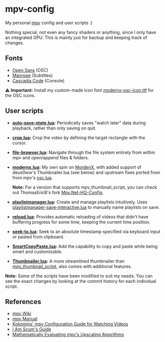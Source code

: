 # mpv-config

My personal [mpv](https://github.com/mpv-player/mpv) config and user scripts :)

Nothing special, not even any fancy shaders or anything, since I only have an
integrated GPU. This is mainly just for backup and keeping track of changes.

## Fonts

- [Open Sans](https://fonts.google.com/specimen/Open+Sans) (OSC)
- [Manrope](https://github.com/sharanda/manrope) (Subtitles)
- [Cascadia Code](https://github.com/microsoft/cascadia-code) (Console)

⚠️ **Important:**
Install my custom-made icon font [modernx-osc-icon.ttf](https://github.com/dexeonify/mpv-config/raw/main/fonts/modernx-osc-icon.ttf)
for the OSC icons.

## User scripts

- **[auto-save-state.lua](https://github.com/AN3223/dotfiles/blob/master/.config/mpv/scripts/auto-save-state.lua):**
  Periodically saves "watch later" data during playback, rather than only
  saving on quit.

- **[crop.lua](https://github.com/occivink/mpv-scripts#croplua):**
  Crop the video by defining the target rectangle with the cursor.

- **[file-browser.lua](https://github.com/CogentRedTester/mpv-file-browser):**
  Navigate through the file system entirely from within mpv and open/append
  files & folders.

- **[modernx.lua](https://github.com/dexeonify/mpv-config/blob/main/scripts/modernx.lua):**
  My own spin on [MordenX](https://github.com/cyl0/MordenX), with added support
  of deus0ww's Thumbnailer.lua (see below) and upstream fixes ported from from
  mpv's [osc.lua](https://github.com/mpv-player/mpv/blob/master/player/lua/osc.lua).

  **Note:** For a version that supports mpv_thumbnail_script, you can check out
  ThomasEricB's fork [Mpv.Net-HQ-Config](https://github.com/ThomasEricB/Mpv.Net-HQ-Config).

- **[playlistmanager.lua](https://github.com/jonniek/mpv-playlistmanager):**
  Create and manage playlists intuitively. Uses [playlistmanager-save-interactive.lua](https://github.com/jonniek/mpv-playlistmanager/blob/master/playlistmanager-save-interactive.lua)
  to manually name playlists on save.

- **[reload.lua](https://github.com/4e6/mpv-reload):**
  Provides automatic reloading of videos that didn't have buffering progress
  for some time, keeping the current time position.

- **[seek-to.lua](https://github.com/occivink/mpv-scripts#seek-tolua):**
  Seek to an absolute timestamp specified via keyboard input or
  pasted from clipboard.

- **[SmartCopyPaste.lua](https://github.com/Eisa01/mpv-scripts#smartcopypaste):**
  Add the capability to copy and paste while being smart and customizable.

- **[Thumbnailer.lua](https://github.com/deus0ww/mpv-conf):**
  A more streamlined thumbnailer than [mpv_thumbnail_script](https://github.com/marzzzello/mpv_thumbnail_script),
  also comes with additional features.

**Note:** Some of the scripts have been modified to suit my needs. You can see
the exact changes by looking at the commit history for each individual script.

## References

- [mpv Wiki](https://github.com/mpv-player/mpv/wiki)
- [mpv Manual](https://mpv.io/manual/master)
- [Kokomins' mpv Configuration Guide for Watching Videos](https://kokomins.wordpress.com/2019/10/14/mpv-config-guide)
- [I Am Scum's Guide](https://iamscum.wordpress.com/guides/videoplayback-guide/mpv-conf)
- [Mathematically Evaluating mpv's Upscaling Algorithms](https://artoriuz.github.io/blog/mpv_upscaling.html)
